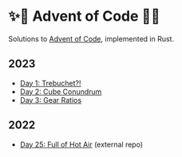 # ✨🎄 Advent of Code 🎄✨

Solutions to [Advent of Code], implemented in Rust.

## 2023

- [Day 1: Trebuchet?!](2023/day-1)
- [Day 2: Cube Conundrum](2023/day-2)
- [Day 3: Gear Ratios](2023/day-3)

## 2022

- [Day 25: Full of Hot Air](https://github.com/sunsided/snafu-numbers) (external repo)

[Advent of Code]: https://adventofcode.com/

